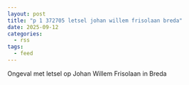 ```yaml
---
layout: post
title: "p 1 372705 letsel johan willem frisolaan breda"
date: 2025-09-12
categories: 
  - rss
tags: 
  - feed
---
```


Ongeval met letsel op Johan Willem Frisolaan in Breda

